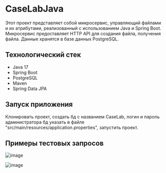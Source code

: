 # CaseLabJava
Этот проект представляет собой микросервис, управляющий файлами и их атрибутами, реализованный с использованием Java и Spring Boot. Микросервис предоставляет HTTP API для создания файла, получения файла. Данные хранятся в базе данных PostgreSQL.
## Технологический стек
- Java 17
- Spring Boot
- PostgreSQL
- Maven
- Spring Data JPA
## Запуск приложения
Клонировать проект, создать бд с названием CaseLab, логин и пароль администратора бд указать в файле "src/main/resources/application.properties",
запустить проект.
## Примеры тестовых запросов
![image](https://github.com/user-attachments/assets/92fb5350-a9bc-46c1-910d-61d4779b8a2d)

![image](https://github.com/user-attachments/assets/ac516772-5932-459f-a254-e3df5cf36cd5)


